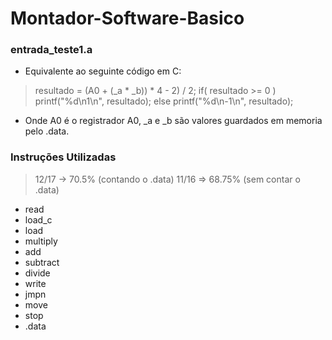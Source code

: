 # Montador-Software-Basico

### entrada_teste1.a

- Equivalente ao seguinte código em C:

>resultado = (A0 + (_a * _b)) * 4 - 2) / 2;
>if( resultado >= 0 )
>     printf("%d\n1\n", resultado);
>else
>     printf("%d\n-1\n", resultado);


- Onde A0 é o registrador A0, _a e _b são valores guardados em memoria pelo .data.



### Instruções Utilizadas 
> 12/17 -> 70.5% (contando o .data)
> 11/16 => 68.75% (sem contar o .data)

- read
- load_c
- load        
- multiply 
- add   
- subtract
- divide 
- write   
- jmpn
- move  
- stop     
- .data   
